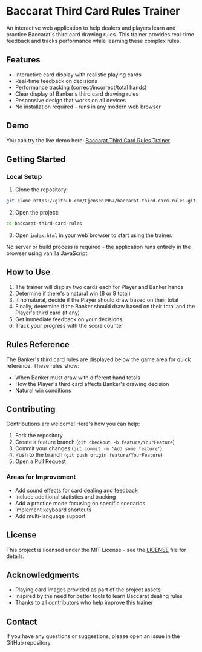# Baccarat Third Card Rules Trainer

An interactive web application to help dealers and players learn and practice Baccarat's third card drawing rules. This trainer provides real-time feedback and tracks performance while learning these complex rules.

## Features

- Interactive card display with realistic playing cards
- Real-time feedback on decisions
- Performance tracking (correct/incorrect/total hands)
- Clear display of Banker's third card drawing rules
- Responsive design that works on all devices
- No installation required - runs in any modern web browser

## Demo

You can try the live demo here: [Baccarat Third Card Rules Trainer](https://cjensen1967.github.io/baccarat-third-card-rules/)

## Getting Started

### Local Setup

1. Clone the repository:
```bash
git clone https://github.com/Cjensen1967/baccarat-third-card-rules.git
```

2. Open the project:
```bash
cd baccarat-third-card-rules
```

3. Open `index.html` in your web browser to start using the trainer.

No server or build process is required - the application runs entirely in the browser using vanilla JavaScript.

## How to Use

1. The trainer will display two cards each for Player and Banker hands
2. Determine if there's a natural win (8 or 9 total)
3. If no natural, decide if the Player should draw based on their total
4. Finally, determine if the Banker should draw based on their total and the Player's third card (if any)
5. Get immediate feedback on your decisions
6. Track your progress with the score counter

## Rules Reference

The Banker's third card rules are displayed below the game area for quick reference. These rules show:
- When Banker must draw with different hand totals
- How the Player's third card affects Banker's drawing decision
- Natural win conditions

## Contributing

Contributions are welcome! Here's how you can help:

1. Fork the repository
2. Create a feature branch (`git checkout -b feature/YourFeature`)
3. Commit your changes (`git commit -m 'Add some feature'`)
4. Push to the branch (`git push origin feature/YourFeature`)
5. Open a Pull Request

### Areas for Improvement

- Add sound effects for card dealing and feedback
- Include additional statistics and tracking
- Add a practice mode focusing on specific scenarios
- Implement keyboard shortcuts
- Add multi-language support

## License

This project is licensed under the MIT License - see the [LICENSE](LICENSE) file for details.

## Acknowledgments

- Playing card images provided as part of the project assets
- Inspired by the need for better tools to learn Baccarat dealing rules
- Thanks to all contributors who help improve this trainer

## Contact

If you have any questions or suggestions, please open an issue in the GitHub repository.
